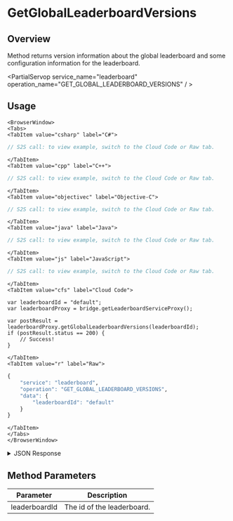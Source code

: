 # GetGlobalLeaderboardVersions
## Overview
Method returns version information about the global leaderboard and some configuration information for the leaderboard.

<PartialServop service_name="leaderboard" operation_name="GET_GLOBAL_LEADERBOARD_VERSIONS" / >

## Usage

```mdx-code-block
<BrowserWindow>
<Tabs>
<TabItem value="csharp" label="C#">
```

```csharp
// S2S call: to view example, switch to the Cloud Code or Raw tab.
```

```mdx-code-block
</TabItem>
<TabItem value="cpp" label="C++">
```

```cpp
// S2S call: to view example, switch to the Cloud Code or Raw tab.
```

```mdx-code-block
</TabItem>
<TabItem value="objectivec" label="Objective-C">
```

```objectivec
// S2S call: to view example, switch to the Cloud Code or Raw tab.
```

```mdx-code-block
</TabItem>
<TabItem value="java" label="Java">
```

```java
// S2S call: to view example, switch to the Cloud Code or Raw tab.
```

```mdx-code-block
</TabItem>
<TabItem value="js" label="JavaScript">
```

```javascript
// S2S call: to view example, switch to the Cloud Code or Raw tab.
```

```mdx-code-block
</TabItem>
<TabItem value="cfs" label="Cloud Code">
```

```cfscript
var leaderboardId = "default";
var leaderboardProxy = bridge.getLeaderboardServiceProxy();

var postResult = leaderboardProxy.getGlobalLeaderboardVersions(leaderboardId);
if (postResult.status == 200) {
    // Success!
}
```

```mdx-code-block
</TabItem>
<TabItem value="r" label="Raw">
```

```r
{
	"service": "leaderboard",
	"operation": "GET_GLOBAL_LEADERBOARD_VERSIONS",
	"data": {
		"leaderboardId": "default"
	}
}
```

```mdx-code-block
</TabItem>
</Tabs>
</BrowserWindow>
```

<details>
<summary>JSON Response</summary>

```json
{
    "status": 200,
    "data": {
        "leaderboardId" : "L1",
        "leaderboardType" : "HIGH_VALUE",
        "rotationType" : "WEEKLY",
        "retainedCount" : 2,
        "versions": [
            {
                "versionId": 27,
                "startingAt": 1434499200000,
                "endingAt": 1435104000000
            },
            {
                "versionId": 26,
                "startingAt": 1433894400000,
                "endingAt": 1434499200000
            }
        ]
    }
}
```
</details>

## Method Parameters
Parameter | Description
--------- | -----------
leaderboardId | The id of the leaderboard. 


